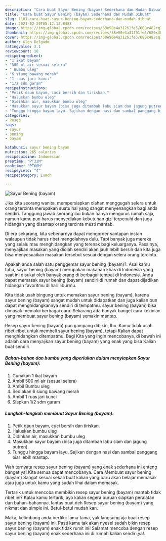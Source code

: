 ```yaml
---
description: "Cara buat Sayur Bening (bayam) Sederhana dan Mudah Dibuat"
title: "Cara buat Sayur Bening (bayam) Sederhana dan Mudah Dibuat"
slug: 1101-cara-buat-sayur-bening-bayam-sederhana-dan-mudah-dibuat
date: 2021-02-20T05:12:12.848Z
image: https://img-global.cpcdn.com/recipes/38e90e4a31261fe5/680x482cq70/sayur-bening-bayam-foto-resep-utama.jpg
thumbnail: https://img-global.cpcdn.com/recipes/38e90e4a31261fe5/680x482cq70/sayur-bening-bayam-foto-resep-utama.jpg
cover: https://img-global.cpcdn.com/recipes/38e90e4a31261fe5/680x482cq70/sayur-bening-bayam-foto-resep-utama.jpg
author: Glen Delgado
ratingvalue: 3.1
reviewcount: 10
recipeingredient:
- "1 ikat bayam"
- "500 ml air sesuai selera"
- " Bumbu uleg"
- "6 siung bawang merah"
- "1 ruas jari kunci"
- "1/2 sdm garam"
recipeinstructions:
- "Petik daun bayam, cuci bersih dan tiriskan."
- "Haluskan bumbu uleg"
- "Didihkan air, masukkan bumbu uleg"
- "Masukkan sayur bayam (bisa juga ditambah labu siam dan jagung putren)."
- "Tunggu hingga bayam layu. Sajikan dengan nasi dan sambal panggang biar lebih mantap."
categories:
- Resep
tags:
- sayur
- bening
- bayam

katakunci: sayur bening bayam 
nutrition: 265 calories
recipecuisine: Indonesian
preptime: "PT32M"
cooktime: "PT60M"
recipeyield: "4"
recipecategory: Lunch

---
```



![Sayur Bening (bayam)](https://img-global.cpcdn.com/recipes/38e90e4a31261fe5/680x482cq70/sayur-bening-bayam-foto-resep-utama.jpg)

Jika kita seorang wanita, mempersiapkan olahan menggugah selera untuk orang tercinta merupakan suatu hal yang sangat menyenangkan bagi anda sendiri. Tanggung jawab seorang ibu bukan hanya mengurus rumah saja, namun kamu pun harus menyediakan kebutuhan gizi terpenuhi dan juga hidangan yang disantap orang tercinta mesti mantab.

Di era  sekarang, kita sebenarnya dapat mengorder santapan instan walaupun tidak harus ribet mengolahnya dulu. Tapi banyak juga mereka yang selalu mau menghidangkan yang terenak bagi keluarganya. Pasalnya, menyajikan masakan yang diolah sendiri akan jauh lebih bersih dan kita juga bisa menyesuaikan masakan tersebut sesuai dengan selera orang tercinta. 



Apakah anda salah satu penggemar sayur bening (bayam)?. Asal kamu tahu, sayur bening (bayam) merupakan makanan khas di Indonesia yang saat ini disukai oleh banyak orang di berbagai tempat di Indonesia. Anda dapat memasak sayur bening (bayam) sendiri di rumah dan dapat dijadikan hidangan favoritmu di hari liburmu.

Kita tidak usah bingung untuk memakan sayur bening (bayam), karena sayur bening (bayam) sangat mudah untuk didapatkan dan juga kalian pun dapat menghidangkannya sendiri di tempatmu. sayur bening (bayam) bisa dimasak memalui berbagai cara. Sekarang ada banyak banget cara kekinian yang membuat sayur bening (bayam) semakin mantap.

Resep sayur bening (bayam) pun gampang dibikin, lho. Kamu tidak usah ribet-ribet untuk membeli sayur bening (bayam), tetapi Kalian dapat menghidangkan ditempatmu. Bagi Kita yang ingin mencobanya, di bawah ini adalah cara menyajikan sayur bening (bayam) yang enak yang bisa Kalian buat sendiri.

<!--inarticleads1-->

##### Bahan-bahan dan bumbu yang diperlukan dalam menyiapkan Sayur Bening (bayam):

1. Gunakan 1 ikat bayam
1. Ambil 500 ml air (sesuai selera)
1. Ambil  Bumbu uleg
1. Sediakan 6 siung bawang merah
1. Ambil 1 ruas jari kunci
1. Siapkan 1/2 sdm garam




<!--inarticleads2-->

##### Langkah-langkah membuat Sayur Bening (bayam):

1. Petik daun bayam, cuci bersih dan tiriskan.
1. Haluskan bumbu uleg
1. Didihkan air, masukkan bumbu uleg
1. Masukkan sayur bayam (bisa juga ditambah labu siam dan jagung putren).
1. Tunggu hingga bayam layu. Sajikan dengan nasi dan sambal panggang biar lebih mantap.




Wah ternyata resep sayur bening (bayam) yang enak sederhana ini enteng banget ya! Kita semua dapat mencobanya. Cara Membuat sayur bening (bayam) Sangat sesuai sekali buat kalian yang baru akan belajar memasak atau juga untuk kamu yang sudah lihai dalam memasak.

Tertarik untuk mencoba membikin resep sayur bening (bayam) mantab tidak ribet ini? Kalau kamu tertarik, ayo kalian segera buruan siapkan peralatan dan bahan-bahannya, lantas buat deh Resep sayur bening (bayam) yang nikmat dan simple ini. Betul-betul mudah kan. 

Maka, ketimbang anda berfikir lama-lama, yuk langsung aja buat resep sayur bening (bayam) ini. Pasti kamu tak akan nyesel sudah bikin resep sayur bening (bayam) enak tidak rumit ini! Selamat mencoba dengan resep sayur bening (bayam) enak sederhana ini di rumah kalian sendiri,ya!.


